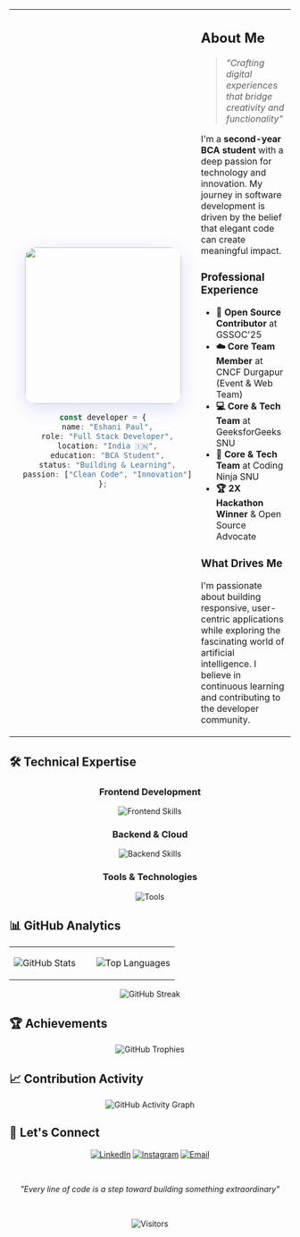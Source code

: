 <div align="center">





</div>

<table width="100%">
<tr>
<td width="35%" align="center">

<img src="https://github.com/user-attachments/assets/7bc2d9a9-4aca-4af8-be03-e99e622ff4e8" width="280" style="border-radius: 20px; box-shadow: 0 8px 32px rgba(99, 102, 241, 0.2);" />

<br>

```typescript
const developer = {
  name: "Eshani Paul",
  role: "Full Stack Developer",
  location: "India 🇮🇳",
  education: "BCA Student",
  status: "Building & Learning",
  passion: ["Clean Code", "Innovation"]
};
```

</td>
<td width="65%">

## About Me

> *"Crafting digital experiences that bridge creativity and functionality"*

I'm a **second-year BCA student** with a deep passion for technology and innovation. My journey in software development is driven by the belief that elegant code can create meaningful impact.

### Professional Experience
- **🌟 Open Source Contributor** at GSSOC'25
- **☁️ Core Team Member** at CNCF Durgapur (Event & Web Team)
- **💻 Core & Tech Team** at GeeksforGeeks SNU
- **🚀 Core & Tech Team** at Coding Ninja SNU
- **🏆 2X Hackathon Winner** & Open Source Advocate

### What Drives Me
I'm passionate about building responsive, user-centric applications while exploring the fascinating world of artificial intelligence. I believe in continuous learning and contributing to the developer community.

</td>
</tr>
</table>


## 🛠 Technical Expertise

<div align="center">

### Frontend Development
<img src="https://skillicons.dev/icons?i=html,css,js,ts,react,nextjs,tailwind&theme=light" alt="Frontend Skills" />

### Backend & Cloud
<img src="https://skillicons.dev/icons?i=nodejs,mongodb,firebase,supabase,vercel,netlify&theme=light" alt="Backend Skills" />

### Tools & Technologies  
<img src="https://skillicons.dev/icons?i=git,c,solidity,npm,vite,threejs&theme=light" alt="Tools" />

</div>


## 📊 GitHub Analytics

<div align="center">

<table>
<tr>
<td width="50%">

![GitHub Stats](https://github-readme-stats.vercel.app/api?username=e-shh&show_icons=true&theme=tokyonight&hide_border=true&include_all_commits=true&count_private=true&bg_color=0d1117&title_color=58a6ff&icon_color=79c0ff&text_color=c9d1d9)

</td>
<td width="50%">

![Top Languages](https://github-readme-stats.vercel.app/api/top-langs/?username=e-shh&layout=compact&theme=tokyonight&hide_border=true&bg_color=0d1117&title_color=58a6ff&text_color=c9d1d9)

</td>
</tr>
</table>

![GitHub Streak](https://github-readme-streak-stats.herokuapp.com/?user=e-shh&theme=tokyonight&hide_border=true&background=0d1117&stroke=58a6ff&ring=79c0ff&fire=ff6b6b&currStreakLabel=58a6ff)

</div>


## 🏆 Achievements

<div align="center">

![GitHub Trophies](https://github-profile-trophy.vercel.app/?username=e-shh&theme=tokyonight&no-frame=true&no-bg=true&margin-w=4&column=3&title=Stars,Followers,Commits,Repositories,PullRequest,Issues)

</div>


## 📈 Contribution Activity

<div align="center">

![GitHub Activity Graph](https://github-readme-activity-graph.vercel.app/graph?username=e-shh&custom_title=Contribution%20Graph&theme=tokyo-night&bg_color=0d1117&color=58a6ff&line=79c0ff&point=ff6b6b&area=true&hide_border=true)

</div>


## 🤝 Let's Connect

<div align="center">

[![LinkedIn](https://img.shields.io/badge/LinkedIn-0A66C2?style=flat&logo=linkedin&logoColor=white)](https://www.linkedin.com/public-profile/settings?trk=d_flagship3_profile_self_view_public_profile)
[![Instagram](https://img.shields.io/badge/Instagram-E4405F?style=flat&logo=instagram&logoColor=white)](https://instagram.com/eiizz_zz)
[![Email](https://img.shields.io/badge/Email-EA4335?style=flat&logo=gmail&logoColor=white)](mailto:pauleshani06@gmail.com)

<br>

*"Every line of code is a step toward building something extraordinary"*

<br>

![Visitors](https://komarev.com/ghpvc/?username=e-shh&color=58a6ff&style=flat&label=Profile+Views)

</div>
